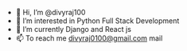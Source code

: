 - 👋 Hi, I’m @divyraj100
- 👀 I’m interested in Python Full Stack Development
- 🌱 I’m currently Django and React js
- 📫 To reach me divyraj0100@gmail.com mail
<!---
divyraj100/divyraj100 is a ✨ special ✨ repository because its `README.md` (this file) appears on your GitHub profile.
You can click the Preview link to take a look at your changes.
--->
